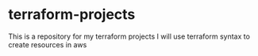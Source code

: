 # terraform-projects
This is a repository for my terraform projects
I will use terraform syntax to create resources in aws

